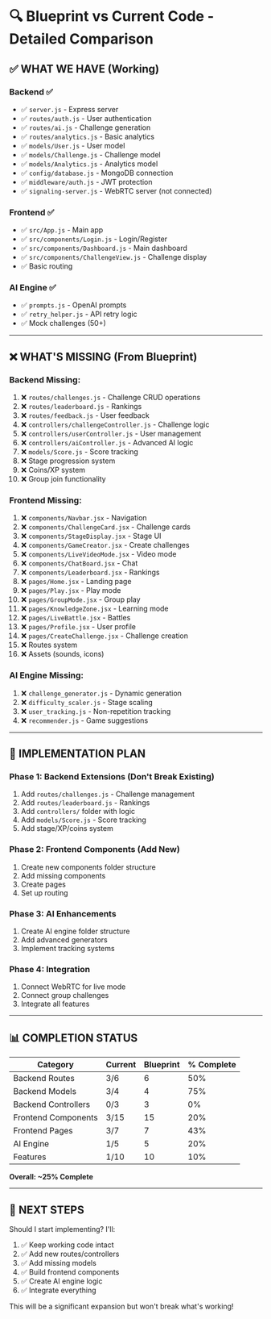 # 🔍 Blueprint vs Current Code - Detailed Comparison

## ✅ WHAT WE HAVE (Working)

### Backend ✅
- ✅ `server.js` - Express server
- ✅ `routes/auth.js` - User authentication
- ✅ `routes/ai.js` - Challenge generation  
- ✅ `routes/analytics.js` - Basic analytics
- ✅ `models/User.js` - User model
- ✅ `models/Challenge.js` - Challenge model
- ✅ `models/Analytics.js` - Analytics model
- ✅ `config/database.js` - MongoDB connection
- ✅ `middleware/auth.js` - JWT protection
- ✅ `signaling-server.js` - WebRTC server (not connected)

### Frontend ✅
- ✅ `src/App.js` - Main app
- ✅ `src/components/Login.js` - Login/Register
- ✅ `src/components/Dashboard.js` - Main dashboard
- ✅ `src/components/ChallengeView.js` - Challenge display
- ✅ Basic routing

### AI Engine ✅
- ✅ `prompts.js` - OpenAI prompts
- ✅ `retry_helper.js` - API retry logic
- ✅ Mock challenges (50+)

---

## ❌ WHAT'S MISSING (From Blueprint)

### Backend Missing:
1. ❌ `routes/challenges.js` - Challenge CRUD operations
2. ❌ `routes/leaderboard.js` - Rankings
3. ❌ `routes/feedback.js` - User feedback
4. ❌ `controllers/challengeController.js` - Challenge logic
5. ❌ `controllers/userController.js` - User management
6. ❌ `controllers/aiController.js` - Advanced AI logic
7. ❌ `models/Score.js` - Score tracking
8. ❌ Stage progression system
9. ❌ Coins/XP system
10. ❌ Group join functionality

### Frontend Missing:
1. ❌ `components/Navbar.jsx` - Navigation
2. ❌ `components/ChallengeCard.jsx` - Challenge cards
3. ❌ `components/StageDisplay.jsx` - Stage UI
4. ❌ `components/GameCreator.jsx` - Create challenges
5. ❌ `components/LiveVideoMode.jsx` - Video mode
6. ❌ `components/ChatBoard.jsx` - Chat
7. ❌ `components/Leaderboard.jsx` - Rankings
8. ❌ `pages/Home.jsx` - Landing page
9. ❌ `pages/Play.jsx` - Play mode
10. ❌ `pages/GroupMode.jsx` - Group play
11. ❌ `pages/KnowledgeZone.jsx` - Learning mode
12. ❌ `pages/LiveBattle.jsx` - Battles
13. ❌ `pages/Profile.jsx` - User profile
14. ❌ `pages/CreateChallenge.jsx` - Challenge creation
15. ❌ Routes system
16. ❌ Assets (sounds, icons)

### AI Engine Missing:
1. ❌ `challenge_generator.js` - Dynamic generation
2. ❌ `difficulty_scaler.js` - Stage scaling
3. ❌ `user_tracking.js` - Non-repetition tracking
4. ❌ `recommender.js` - Game suggestions

---

## 🎯 IMPLEMENTATION PLAN

### Phase 1: Backend Extensions (Don't Break Existing)
1. Add `routes/challenges.js` - Challenge management
2. Add `routes/leaderboard.js` - Rankings
3. Add `controllers/` folder with logic
4. Add `models/Score.js` - Score tracking
5. Add stage/XP/coins system

### Phase 2: Frontend Components (Add New)
1. Create new components folder structure
2. Add missing components
3. Create pages
4. Set up routing

### Phase 3: AI Enhancements
1. Create AI engine folder structure
2. Add advanced generators
3. Implement tracking systems

### Phase 4: Integration
1. Connect WebRTC for live mode
2. Connect group challenges
3. Integrate all features

---

## 📊 COMPLETION STATUS

| Category | Current | Blueprint | % Complete |
|----------|---------|-----------|------------|
| Backend Routes | 3/6 | 6 | 50% |
| Backend Models | 3/4 | 4 | 75% |
| Backend Controllers | 0/3 | 3 | 0% |
| Frontend Components | 3/15 | 15 | 20% |
| Frontend Pages | 3/7 | 7 | 43% |
| AI Engine | 1/5 | 5 | 20% |
| Features | 1/10 | 10 | 10% |

**Overall: ~25% Complete**

---

## 🚀 NEXT STEPS

Should I start implementing? I'll:
1. ✅ Keep working code intact
2. ✅ Add new routes/controllers
3. ✅ Add missing models
4. ✅ Build frontend components
5. ✅ Create AI engine logic
6. ✅ Integrate everything

This will be a significant expansion but won't break what's working!
